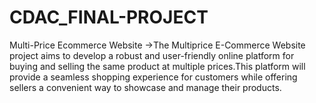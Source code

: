 # CDAC_FINAL-PROJECT
Multi-Price Ecommerce Website ->The Multiprice E-Commerce Website project aims to develop a robust and user-friendly online platform for buying and selling the same product at multiple prices.This platform will provide a seamless shopping experience for customers while offering sellers a convenient way to showcase and manage their products.
